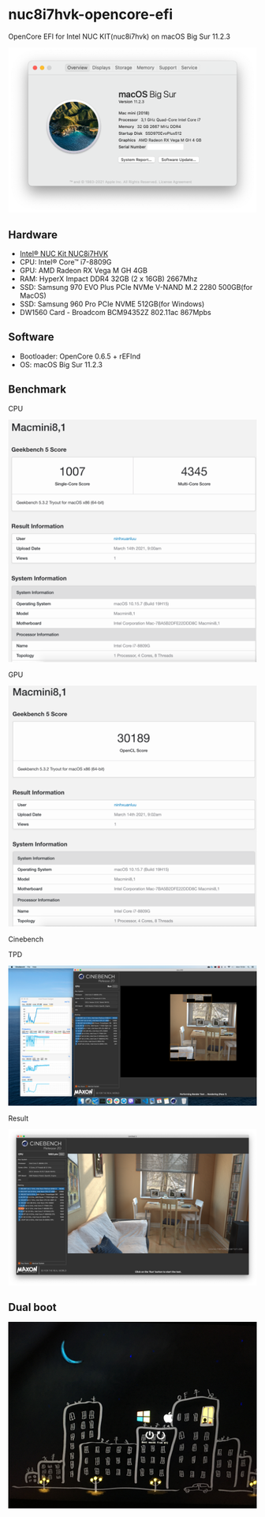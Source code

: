 # nuc8i7hvk-opencore-efi
OpenCore EFI for Intel NUC KIT(nuc8i7hvk) on macOS Big Sur 11.2.3

![macOS-big-sur](Docs/images/About.png)


## Hardware

* [Intel® NUC Kit NUC8i7HVK](https://www.intel.com/content/www/us/en/products/boards-kits/nuc/kits/nuc8i7hvk.html)
* CPU: Intel® Core™ i7-8809G
* GPU: AMD Radeon RX Vega M GH 4GB
* RAM: HyperX Impact DDR4 32GB (2 x 16GB) 2667Mhz
* SSD: Samsung 970 EVO Plus PCIe NVMe V-NAND M.2 2280 500GB(for MacOS)
* SSD: Samsung 960 Pro PCIe NVME 512GB(for Windows)
* DW1560 Card - Broadcom BCM94352Z 802.11ac 867Mpbs

## Software

* Bootloader: OpenCore 0.6.5 + rEFInd
* OS: macOS Big Sur 11.2.3

## Benchmark

CPU

![CPU](Docs/images/CPU.png)

GPU

![GPU](Docs/images/GPU.png)

Cinebench

TPD

![Cinebench1](Docs/images/Cinebench1.png)

Result

![Cinebench2](Docs/images/Cinebench2.png)

## Dual boot
![macOS-big-sur](Docs/images/boot.JPG)
